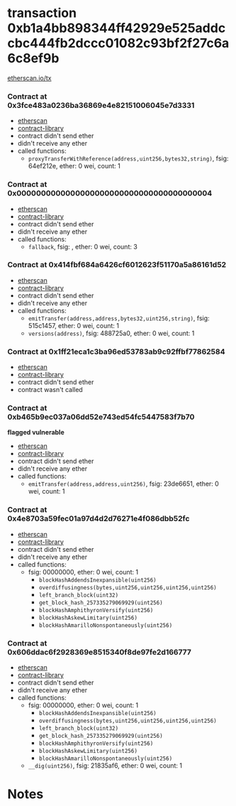 # transaction 0xb1a4bb898344ff42929e525addccbc444fb2dccc01082c93bf2f27c6a6c8ef9b

[etherscan.io/tx](https://etherscan.io/tx/0xb1a4bb898344ff42929e525addccbc444fb2dccc01082c93bf2f27c6a6c8ef9b)


### Contract at 0x3fce483a0236ba36869e4e82151006045e7d3331

* [etherscan](https://etherscan.io/address/0x3fce483a0236ba36869e4e82151006045e7d3331)
* [contract-library](https://contract-library.com/contracts/Ethereum/3fce483a0236ba36869e4e82151006045e7d3331)
* contract didn't send ether
* didn't receive any ether
* called functions:
    * `proxyTransferWithReference(address,uint256,bytes32,string)`, fsig: 64ef212e, ether: 0 wei, count: 1


### Contract at 0x0000000000000000000000000000000000000004

* [etherscan](https://etherscan.io/address/0x0000000000000000000000000000000000000004)
* [contract-library](https://contract-library.com/contracts/Ethereum/0000000000000000000000000000000000000004)
* contract didn't send ether
* didn't receive any ether
* called functions:
    * `fallback`, fsig: , ether: 0 wei, count: 3


### Contract at 0x414fbf684a6426cf6012623f51170a5a86161d52

* [etherscan](https://etherscan.io/address/0x414fbf684a6426cf6012623f51170a5a86161d52)
* [contract-library](https://contract-library.com/contracts/Ethereum/414fbf684a6426cf6012623f51170a5a86161d52)
* contract didn't send ether
* didn't receive any ether
* called functions:
    * `emitTransfer(address,address,bytes32,uint256,string)`, fsig: 515c1457, ether: 0 wei, count: 1
    * `versions(address)`, fsig: 488725a0, ether: 0 wei, count: 1


### Contract at 0x1ff21eca1c3ba96ed53783ab9c92ffbf77862584

* [etherscan](https://etherscan.io/address/0x1ff21eca1c3ba96ed53783ab9c92ffbf77862584)
* [contract-library](https://contract-library.com/contracts/Ethereum/1ff21eca1c3ba96ed53783ab9c92ffbf77862584)
* contract didn't send ether
* contract wasn't called


### Contract at 0xb465b9ec037a06dd52e743ed54fc5447583f7b70

**flagged vulnerable**

* [etherscan](https://etherscan.io/address/0xb465b9ec037a06dd52e743ed54fc5447583f7b70)
* [contract-library](https://contract-library.com/contracts/Ethereum/b465b9ec037a06dd52e743ed54fc5447583f7b70)
* contract didn't send ether
* didn't receive any ether
* called functions:
    * `emitTransfer(address,address,uint256)`, fsig: 23de6651, ether: 0 wei, count: 1


### Contract at 0x4e8703a59fec01a97d4d2d76271e4f086dbb52fc

* [etherscan](https://etherscan.io/address/0x4e8703a59fec01a97d4d2d76271e4f086dbb52fc)
* [contract-library](https://contract-library.com/contracts/Ethereum/4e8703a59fec01a97d4d2d76271e4f086dbb52fc)
* contract didn't send ether
* didn't receive any ether
* called functions:
    * fsig: 00000000, ether: 0 wei, count: 1
        * `blockHashAddendsInexpansible(uint256)`
        * `overdiffusingness(bytes,uint256,uint256,uint256,uint256)`
        * `left_branch_block(uint32)`
        * `get_block_hash_257335279069929(uint256)`
        * `blockHashAmphithyronVersify(uint256)`
        * `blockHashAskewLimitary(uint256)`
        * `blockHashAmarilloNonspontaneously(uint256)`


### Contract at 0x606ddac6f2928369e8515340f8de97fe2d166777

* [etherscan](https://etherscan.io/address/0x606ddac6f2928369e8515340f8de97fe2d166777)
* [contract-library](https://contract-library.com/contracts/Ethereum/606ddac6f2928369e8515340f8de97fe2d166777)
* contract didn't send ether
* didn't receive any ether
* called functions:
    * fsig: 00000000, ether: 0 wei, count: 1
        * `blockHashAddendsInexpansible(uint256)`
        * `overdiffusingness(bytes,uint256,uint256,uint256,uint256)`
        * `left_branch_block(uint32)`
        * `get_block_hash_257335279069929(uint256)`
        * `blockHashAmphithyronVersify(uint256)`
        * `blockHashAskewLimitary(uint256)`
        * `blockHashAmarilloNonspontaneously(uint256)`
    * `__dig(uint256)`, fsig: 21835af6, ether: 0 wei, count: 1

# Notes

